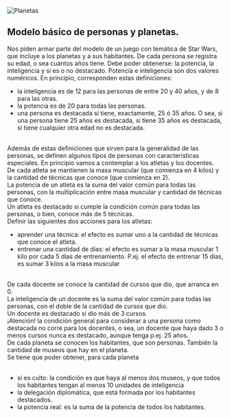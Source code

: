 ![Planetas](https://images.pexels.com/photos/17505896/pexels-photo-17505896/free-photo-of-hombre-corriendo-nebulosa.jpeg?auto=compress&cs=tinysrgb&w=1260&h=750&dpr=1)<br>

## Modelo básico de personas y planetas.

Nos piden armar parte del modelo de un juego con temática de Star Wars, que incluye a los planetas y a sus habitantes.
De cada persona se registra su edad, o sea cuántos años tiene. Debe poder obtenerse: la potencia, la inteligencia y si es o no destacado. Potencia e inteligencia son dos valores numéricos. En principio, corresponden estas definiciones:<br>
<ul>
  <li>la inteligencia es de 12 para las personas de entre 20 y 40 años, y de 8 para las otras.</li>
  <li>la potencia es de 20 para todas las personas.</li>
  <li>una persona es destacada si tiene, exactamente, 25 ó 35 años. O sea, si una persona tiene 25 años es destacada, si tiene 35 años es destacada, si tiene cualquier otra edad no es destacada.</li>
</ul>
<br>
Además de estas definiciones que sirven para la generalidad de las personas, se definen algunos tipos de personas con características especiales. En principio vamos a contemplar a los atletas y los docentes.<br>
De cada atleta se mantienen la masa muscular (que comienza en 4 kilos) y la cantidad de técnicas que conoce (que comienza en 2).<br>
La potencia de un atleta es la suma del valor común para todas las personas, con la multiplicación entre masa muscular y cantidad de técnicas que conoce.<br>
Un atleta es destacado si cumple la condición común para todas las personas, o bien, conoce más de 5 técnicas.<br>
Definir las siguientes dos acciones para los atletas:<br>

<ul>
  <li>aprender una técnica: el efecto es sumar uno a la cantidad de técnicas que conoce el atleta.</li>
  <li>entrenar una cantidad de días: el efecto es sumar a la masa muscular 1 kilo por cada 5 días de entrenamiento. P.ej. el efecto de entrenar 15 días, es sumar 3 kilos a la masa muscular</li>
</ul>
<br>De cada docente se conoce la cantidad de cursos que dio, que arranca en 0.<br>
La inteligencia de un docente es la suma del valor común para todas las personas, con el doble de la cantidad de cursos que dio.<br>
Un docente es destacado si dio más de 3 cursos.<br>
¡Atención! la condición general para considerar a una persona como destacada no corre para los docentes, o sea, un docente que haya dado 3 o menos cursos nunca es destacado, aunque tenga p.ej. 25 años.<br>
De cada planeta se conocen los habitantes, que son personas. También la cantidad de museos que hay en el planeta.<br>
Se tiene que poder obtener, para cada planeta<br>
<br>
<ul>
  <li>si es culto: la condición es que haya al menos dos museos, y que todos los habitantes tengan al menos 10 unidades de inteligencia</li>
  <li>la delegación diplomática, que está formada por los habitantes destacados.</li>
  <li>la potencia real: es la suma de la potencia de todos los habitantes.</li>
</ul>



